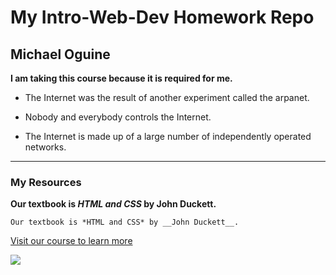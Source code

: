 # My Intro-Web-Dev Homework  Repo
## Michael Oguine

**I am taking this course because it is required for me.**

* The Internet was the result of another experiment called the arpanet.

* Nobody and everybody controls the Internet.

* The Internet is made up of a large number of independently operated networks.
***
### My Resources
**Our textbook is *HTML and CSS* by __John Duckett__.**

```
Our textbook is *HTML and CSS* by __John Duckett__.
```

[Visit our course to learn more](https://media-ed-online.github.io/intro-web-dev/
)

![](http://bit.ly/2DIVG46)
